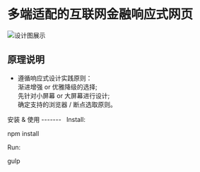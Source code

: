 多端适配的互联网金融响应式网页
====  

![设计图展示](http://www.gosolo.top/imgpasted-image-small.png) 

原理说明 
-------  
* 遵循响应式设计实践原则：<br/>
渐进增强 or 优雅降级的选择;<br/>
先针对小屏幕 or 大屏幕进行设计; <br/>
确定支持的浏览器 / 断点选取原则。<br/>

安装 & 使用
-------  
Install:

npm install

Run:

gulp



